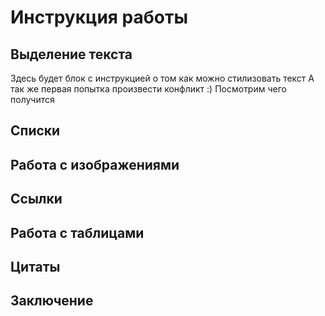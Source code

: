 # Инструкция работы

## Выделение текста
Здесь будет блок с инструкцией о том как можно стилизовать текст
А так же первая попытка произвести конфликт :)
Посмотрим чего получится

## Списки 

## Работа с изображениями

## Ссылки

## Работа с таблицами

## Цитаты 

## Заключение